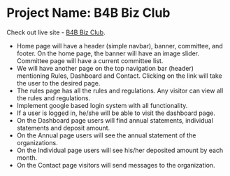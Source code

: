 # Project Name: B4B Biz Club

Check out live site - [B4B Biz Club](https://b4b-biz-club.web.app/).

- Home page will have a header (simple navbar), banner, committee, and footer. On the home page, the banner will have an image slider. Committee page will have a current committee list.
- We will have another page on the top navigation bar (header) mentioning Rules, Dashboard and Contact. Clicking on the link will take the user to the desired page.
- The rules page has all the rules and regulations. Any visitor can view all the rules and regulations.
- Implement google based login system with all functionality.
- If a user is logged in, he/she will be able to visit the dashboard page.
- On the Dashboard page users will find annual statements, individual statements and deposit amount.
- On the Annual page users will see the annual statement of the organizations.
- On the Individual page users will see his/her deposited amount by each month.
- On the Contact page visitors will send messages to the organization.
